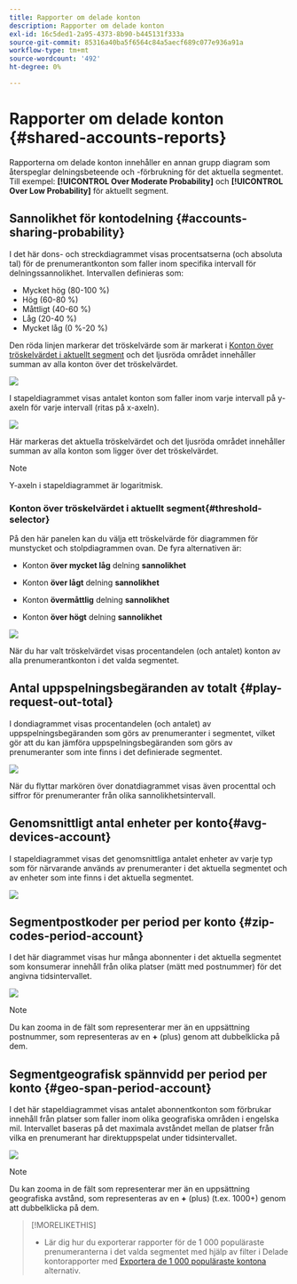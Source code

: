 ```yaml
---
title: Rapporter om delade konton
description: Rapporter om delade konton
exl-id: 16c5ded1-2a95-4373-8b90-b445131f333a
source-git-commit: 85316a40ba5f6564c84a5aecf689c077e936a91a
workflow-type: tm+mt
source-wordcount: '492'
ht-degree: 0%

---
```


# Rapporter om delade konton {#shared-accounts-reports}

Rapporterna om delade konton innehåller en annan grupp diagram som återspeglar delningsbeteende och -förbrukning för det aktuella segmentet. Till exempel: **[!UICONTROL Over Moderate Probability]** och **[!UICONTROL Over Low Probability]** för aktuellt segment.

## Sannolikhet för kontodelning {#accounts-sharing-probability}

I det här dons- och streckdiagrammet visas procentsatserna (och absoluta tal) för de prenumerantkonton som faller inom specifika intervall för delningssannolikhet. Intervallen definieras som:

* Mycket hög (80-100 %)
* Hög (60-80 %)
* Måttligt (40-60 %)
* Låg (20-40 %)
* Mycket låg (0 %-20 %)

Den röda linjen markerar det tröskelvärde som är markerat i [Konton över tröskelvärdet i aktuellt segment](#threshold-selector) och det ljusröda området innehåller summan av alla konton över det tröskelvärdet.

![](assets/accounts-sharing-probability-pie.png)

I stapeldiagrammet visas antalet konton som faller inom varje intervall på y-axeln för varje intervall (ritas på x-axeln).

![](assets/accounts-sharing-probability-bar.png)

Här markeras det aktuella tröskelvärdet och det ljusröda området innehåller summan av alla konton som ligger över det tröskelvärdet.

>[!NOTE]
>
> Y-axeln i stapeldiagrammet är logaritmisk.

### Konton över tröskelvärdet i aktuellt segment{#threshold-selector}

På den här panelen kan du välja ett tröskelvärde för diagrammen för munstycket och stolpdiagrammen ovan. De fyra alternativen är:

* Konton **över mycket låg** delning **sannolikhet**

* Konton **över lågt** delning **sannolikhet**

* Konton **övermåttlig** delning **sannolikhet**

* Konton **över högt** delning **sannolikhet**

![](assets/threshold-selector-shared-accounts.png)

När du har valt tröskelvärdet visas procentandelen (och antalet) konton av alla prenumerantkonton i det valda segmentet.

## Antal uppspelningsbegäranden av totalt {#play-request-out-total}

I dondiagrammet visas procentandelen (och antalet) av uppspelningsbegäranden som görs av prenumeranter i segmentet, vilket gör att du kan jämföra uppspelningsbegäranden som görs av prenumeranter som inte finns i det definierade segmentet.

![](assets/play-req-outof-total.png)

När du flyttar markören över donatdiagrammet visas även procenttal och siffror för prenumeranter från olika sannolikhetsintervall.

<!--![](assets/play-request-total.gif)-->

## Genomsnittligt antal enheter per konto{#avg-devices-account}

I stapeldiagrammet visas det genomsnittliga antalet enheter av varje typ som för närvarande används av prenumeranter i det aktuella segmentet och av enheter som inte finns i det aktuella segmentet.

![](assets/avg-devices-per-acc.png)

## Segmentpostkoder per period per konto {#zip-codes-period-account}

I det här diagrammet visas hur många abonnenter i det aktuella segmentet som konsumerar innehåll från olika platser (mätt med postnummer) för det angivna tidsintervallet.

![](assets/zip-period-account.png)

>[!NOTE]
>
>Du kan zooma in de fält som representerar mer än en uppsättning postnummer, som representeras av en **+** (plus) genom att dubbelklicka på dem.


## Segmentgeografisk spännvidd per period per konto {#geo-span-period-account}

I det här stapeldiagrammet visas antalet abonnentkonton som förbrukar innehåll från platser som faller inom olika geografiska områden i engelska mil. Intervallet baseras på det maximala avståndet mellan de platser från vilka en prenumerant har direktuppspelat under tidsintervallet.

![](assets/geogr-span-account.png)

>[!NOTE]
>
> Du kan zooma in de fält som representerar mer än en uppsättning geografiska avstånd, som representeras av en **+** (plus) (t.ex. 1000+) genom att dubbelklicka på dem.

>[!MORELIKETHIS]
>
>* Lär dig hur du exporterar rapporter för de 1 000 populäraste prenumeranterna i det valda segmentet med hjälp av filter i Delade kontorapporter med [Exportera de 1 000 populäraste kontona](/help/accountiq/export-acc-information.md) alternativ.
